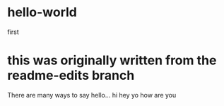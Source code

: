 # hello-world
first

# this was originally written from the readme-edits branch
There are many ways to say hello...
hi
hey
yo
how are you
